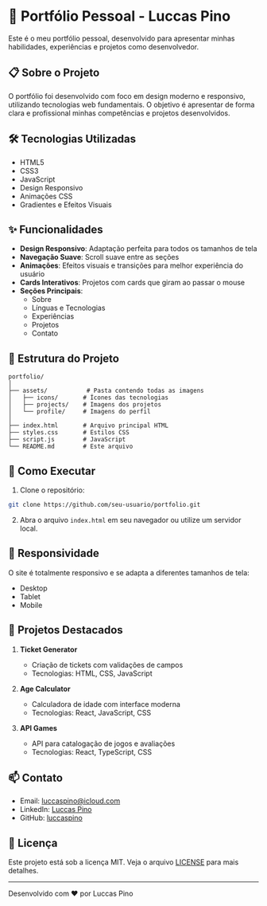 # 🚀 Portfólio Pessoal - Luccas Pino

Este é o meu portfólio pessoal, desenvolvido para apresentar minhas habilidades, experiências e projetos como desenvolvedor.

## 📋 Sobre o Projeto

O portfólio foi desenvolvido com foco em design moderno e responsivo, utilizando tecnologias web fundamentais. O objetivo é apresentar de forma clara e profissional minhas competências e projetos desenvolvidos.

## 🛠️ Tecnologias Utilizadas

- HTML5
- CSS3
- JavaScript
- Design Responsivo
- Animações CSS
- Gradientes e Efeitos Visuais

## ✨ Funcionalidades

- **Design Responsivo**: Adaptação perfeita para todos os tamanhos de tela
- **Navegação Suave**: Scroll suave entre as seções
- **Animações**: Efeitos visuais e transições para melhor experiência do usuário
- **Cards Interativos**: Projetos com cards que giram ao passar o mouse
- **Seções Principais**:
  - Sobre
  - Línguas e Tecnologias
  - Experiências
  - Projetos
  - Contato

## 🎨 Estrutura do Projeto

```
portfolio/
│
├── assets/           # Pasta contendo todas as imagens
│   ├── icons/       # Ícones das tecnologias
│   ├── projects/    # Imagens dos projetos
│   └── profile/     # Imagens do perfil
│
├── index.html       # Arquivo principal HTML
├── styles.css       # Estilos CSS
├── script.js        # JavaScript
└── README.md        # Este arquivo
```

## 🚀 Como Executar

1. Clone o repositório:
```bash
git clone https://github.com/seu-usuario/portfolio.git
```

2. Abra o arquivo `index.html` em seu navegador ou utilize um servidor local.

## 📱 Responsividade

O site é totalmente responsivo e se adapta a diferentes tamanhos de tela:
- Desktop
- Tablet
- Mobile

## 🎯 Projetos Destacados

1. **Ticket Generator**
   - Criação de tickets com validações de campos
   - Tecnologias: HTML, CSS, JavaScript

2. **Age Calculator**
   - Calculadora de idade com interface moderna
   - Tecnologias: React, JavaScript, CSS

3. **API Games**
   - API para catalogação de jogos e avaliações
   - Tecnologias: React, TypeScript, CSS

## 📫 Contato

- Email: luccaspino@icloud.com
- LinkedIn: [Luccas Pino](https://www.linkedin.com/in/luccas-pino-12430a268/)
- GitHub: [luccaspino](https://github.com/luccaspino)

## 📄 Licença

Este projeto está sob a licença MIT. Veja o arquivo [LICENSE](LICENSE) para mais detalhes.

---

Desenvolvido com ❤️ por Luccas Pino
